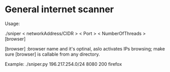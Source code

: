 # General internet scanner
Usage:

./sniper  < networkAddress/CIDR >  < Port >  < NumberOfThreads >  [browser] 

[browser] :browser name and it's optinal, aslo activates IPs browsing; make sure [browser] is callable from any directory.

Example: ./sniper.py 196.217.254.0/24 8080 200 firefox
